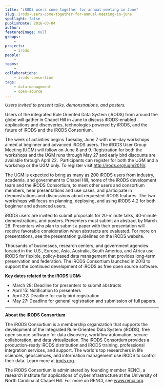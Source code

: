 ```yaml
---
title: "iRODS users come together for annual meeting in June"
slug: irods-users-come-together-for-annual-meeting-in-june
spotlight: false
publishDate: 2016-03-04
author: 
featuredImage: null
groups:
    - 
projects:
    - irods
people:
    - 
teams: 
    - 
collaborations:
    - irods-consortium
tags:
    - data-management
    - open-source
---
```

<p class="p1"><span class="s1"><i>Users invited to present talks, demonstrations, and posters.</i></span></p>
Users of the integrated Rule Oriented Data System (iRODS) from around the globe will gather in Chapel Hill in June to discuss iRODS-enabled applications and discoveries, technologies powered by iRODS, and the future of iRODS and the iRODS Consortium.

The week of activities begins Tuesday, June 7 with one-day workshops aimed at beginner and advanced iRODS users. The iRODS User Group Meeting (UGM) will follow on June 8 and 9. Registration for both the workshops and the UGM runs through May 27 and early bird discounts are available through April 22.  Participants can register for both the UGM and a workshop or the UGM only. To register visit <a href="http://irods.org/ugm2016/" target="_blank"><span class="s2">http://irods.org/ugm2016/</span></a>.

<!--more-->

The UGM is expected to bring as many as 200 iRODS users from industry, academia, and government to Chapel Hill, home of the iRODS development team and the iRODS Consortium, to meet other users and consortium members, hear presentations and use cases, and participate in demonstrations and discussions about requested iRODS features. The two workshops will focus on planning, deploying, and using iRODS 4.2 for both beginner and advanced users.

iRODS users are invited to submit proposals for 20-minute talks, 40-minute demonstrations, and posters. Presenters must submit an abstract by March 28. Presenters who plan to submit a paper with their presentation will receive favorable consideration when abstracts are evaluated. For more on presentations, see the <span class="s2">presentation guidelines</span> on the iRODS website.

Thousands of businesses, research centers, and government agencies located in the U.S., Europe, Asia, Australia, South America, and Africa use iRODS for flexible, policy-based data management that provides long-term preservation and federation. The iRODS Consortium launched in 2013 to support the continued development of iRODS as free open source software.

<b>Key dates related to the iRODS UGM:</b>
<ul class="ul1">
	<li class="li1"><span class="s1">March 28: Deadline for presenters to submit abstracts</span></li>
	<li class="li1"><span class="s1">April 15: Notification to presenters</span></li>
	<li class="li1"><span class="s1">April 22: Deadline for early bird registration</span></li>
	<li class="li1"><span class="s1">May 27: Deadline for general registration and submission of full papers. </span></li>
</ul>

<hr />

<b>About the iRODS Consortium</b>

The iRODS Consortium is a membership organization that supports the development of the Integrated Rule-Oriented Data System (iRODS), free open source software for data discovery, workflow automation, secure collaboration, and data virtualization. The iRODS Consortium provides a production-ready iRODS distribution and iRODS training, professional integration services, and support. The world's top researchers in life sciences, geosciences, and information management use iRODS to control their data. Learn more at <a href="http://irods.org/" target="_blank"><span class="s2">irods.org</span></a>.

The iRODS Consortium is administered by founding member RENCI, a research institute for applications of cyberinfrastructure at the University of North Carolina at Chapel Hill. For more on RENCI, see <a href="http://www.renci.org/" target="_blank"><span class="s2">www.renci.org</span></a>.
